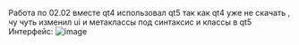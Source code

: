 Работа  по 02.02 вместе  qt4 использовал qt5 так как  qt4  уже не  скачать , чу чуть изменил  ui  и  метаклассы  под  синтаксис  и  классы  в  qt5 Интерфейс: 
![image](https://github.com/user-attachments/assets/82a5566e-6737-4e3b-9f7c-b9b0729d9aaa)


